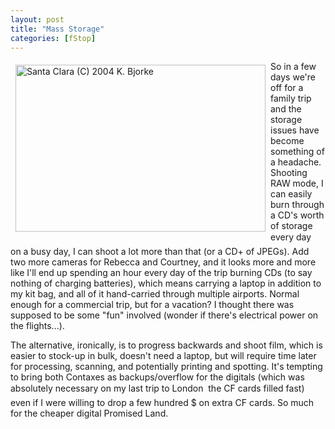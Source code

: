 ```yaml
---
layout: post
title: "Mass Storage"
categories: [fStop]
---
```

<a href="/photo/journal/storage.html"><img src="http://www.botzilla.com/bpix/storage.jpg" width=400 height=267 border=0 hspace=8 vspace=6 align="left" title="Santa Clara (C) 2004 K. Bjorke"></a>So in a few days we're off for a family trip and the storage issues have become something of a headache. Shooting RAW mode, I can easily burn through a CD's worth of storage every day &#151; on a busy day, I can shoot a lot more than that (or a CD+ of JPEGs). Add two more cameras for Rebecca and Courtney, and it looks more and more like I'll end up spending an hour every day of the trip burning CDs (to say nothing of charging batteries), which means carrying a laptop in addition to my kit bag, and all of it hand-carried through multiple airports. Normal enough for a commercial trip, but for a vacation? I thought there was supposed to be some "fun" involved (wonder if there's electrical power on the flights...).

The alternative, ironically, is to progress backwards and shoot film, which is easier to stock-up in bulk, doesn't need a laptop, but will require time later for processing, scanning, and potentially printing and spotting.  It's tempting to bring both Contaxes as backups/overflow for the digitals (which was absolutely necessary on my last trip to London &#151; the CF cards filled fast) &#151; even if I were willing to drop a few hundred $ on extra CF cards. So much for the cheaper digital Promised Land.


